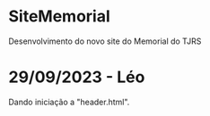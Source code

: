 # SiteMemorial
Desenvolvimento do novo site do Memorial do TJRS

# 29/09/2023 - Léo
Dando iniciação a "header.html".